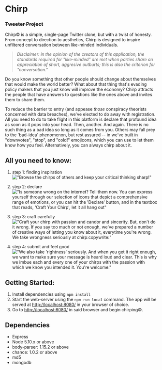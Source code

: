 # **Chirp**
### ~~Tweeter Project~~

Chirp:copyright: is a simple, single-page Twitter clone, but with a twist of honesty. From concept to direction to aesthetics, Chirp is designed to inspire unfiltered conversation between like-minded individuals.

> *Disclaimer: in the opinion of the creators of this application, the standards required for "like-minded" are met when parties share an appreciation of short, aggresive outburts; this is also the criterion for "conversation."*

Do you know something that other people should change about themselves that would make the world better? What about that thing that's evading policy makers that you just know will improve the economy? Chirp attracts the people that have answers to questions like the ones above and invites them to share them.

To reduce the barrier to entry (and appease *those* conspiracy theorists concerned with data breaches), we've elected to do away with registration. All you need to do to take flight in this platform is declare that profound idea as soon as it pops into your head. Then, another. And again. There is no such thing as a bad idea so long as it comes from you. Others may fall prey to the 'bad-idea' phenomenon, but rest assured -- in  we've built in "downvotes", "stop", and "cold!" emojicons, which you can use to let them know how you feel. Alternatively, you can always chirp about it.

## All you need to know:

1. step 1: finding inspiration
!["Browse the chirps of others and keep your critical thinking sharp!"](https://github.com/Romadiansky/tweeter/blob/master/docs/on-entry.png?raw=true)

2. step 2: declare
!["Is someone wrong on the internet? Tell them now. You can express yourself through our selection of icons that depict a comprehensive range of emotions, or you can hit the 'Declare' button, and in the textbox that reads, 'Craft Your Chirp', let it all hang out"](https://github.com/Romadiansky/tweeter/blob/master/docs/feeling-inspired.png?raw=true)

3. step 3: craft carefully
!["Craft your chirp with passion and candor and sincerity. **But, don't do it wrong**. If you say too much or not enough, we've prepared a number of creative ways of letting you know about it, everytime you're wrong. We take wrongness seriously at chirp:copywrite:"](https://github.com/Romadiansky/tweeter/blob/master/docs/respond-carefully.png?raw=true)

4. step 4: submit and feel good
!["We also take 'rightness' seriously. And when you get it right enough, we want to make sure your message is heard loud and clear. This is why we imbue each and every one of your chirps with the passion with which we know you intended it. You're welcome."](https://github.com/Romadiansky/tweeter/blob/master/docs/submit-and-enjoy.png?raw=true)

## Getting Started:

1. Install dependencies using `npm install`
2. Start the web-server using the `npm run local` command. The app will be served at <http://localhost:8080/> in your browser of choice.
3. Go to <http://localhost:8080/> in said browser and begin chirping:copyright:.


## Dependencies

- Express
- Node 5.10.x or above
- body-parser: 1.15.2 or above
- chance: 1.0.2 or above
- md5
- mongodb
